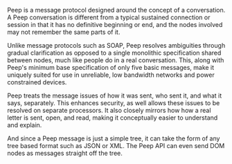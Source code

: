 Peep is a message protocol designed around the concept of a conversation. A Peep conversation is different from a typical sustained connection or session in that it has no definitive beginning or end, and the nodes involved may not remember the same parts of it.

Unlike message protocols such as SOAP, Peep resolves ambiguities through gradual clarification as opposed to a single monolithic specification shared between nodes, much like people do in a real conversation. This, along with Peep's minimum base specification of only five basic messages, make it uniquely suited for use in unreliable, low bandwidth networks and power constrained devices.

Peep treats the message issues of how it was sent, who sent it, and what it says, separately. This enhances security, as well allows these issues to be resolved on separate processors. It also closely mirrors how how a real letter is sent, open, and read, making it conceptually easier to understand and explain.

And since a Peep message is just a simple tree, it can take the form of any tree based format such as JSON or XML. The Peep API can even send DOM nodes as messages straight off the tree.